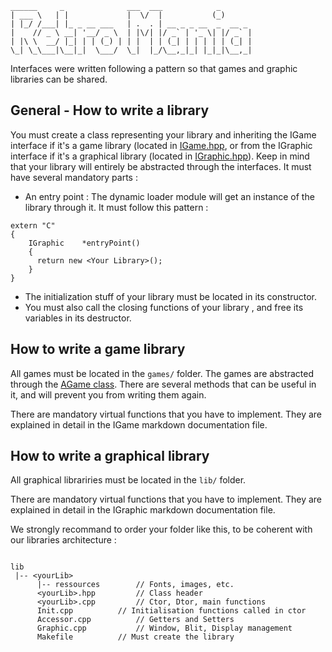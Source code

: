 ```
______     _              ___  ___            _
| ___ \   | |             |  \/  |           (_)
| |_/ /___| |_ _ __ ___   | .  . | __ _ _ __  _  __ _
|    // _ \ __| '__/ _ \  | |\/| |/ _` | '_ \| |/ _` |
| |\ \  __/ |_| | | (_) | | |  | | (_| | | | | | (_| |
\_| \_\___|\__|_|  \___/  \_|  |_/\__,_|_| |_|_|\__,_|

```
Interfaces were written following a pattern so that games and graphic libraries can be shared.

General - How to write a library
----------------------

You must create a class representing your library and inheriting the IGame interface if it's a game library (located in [IGame.hpp](../emulator/Game/IGame.hpp), or from the IGraphic interface if it's a graphical library (located in [IGraphic.hpp](../emulator/Graphic/IGraphic.hpp)).
Keep in mind that your library will entirely be abstracted through the interfaces.
It must have several mandatory parts :
- An entry point : The dynamic loader module will get an instance of the
library through it. It must follow this pattern :
```
extern "C"
{
    IGraphic	*entryPoint()
    {
      return new <Your Library>();
    }
}
```
- The initialization stuff of your library must be located in its constructor.
- You must also call the closing functions of your library , and free its variables in its destructor.

How to write a game library
----------------------
All games must be located in the `games/` folder.
The games are abstracted through the [AGame class](../emulator/Game/AGame.hpp). There are
several methods that can be useful in it, and will prevent you from writing them again.

There are mandatory virtual functions that you have to implement. They are explained in detail in the IGame markdown documentation file.

How to write a graphical library
----------------------
All graphical librariries must be located in the `lib/` folder.

There are mandatory virtual functions that you have to implement. They are explained in detail in the IGraphic markdown documentation file.

We strongly recommand to order your folder like this, to be coherent with our
libraries architecture :

```

lib
 |-- <yourLib>
	  |-- ressources		// Fonts, images, etc.
	  <yourLib>.hpp			// Class header
	  <yourLib>.cpp			// Ctor, Dtor, main functions
	  Init.cpp			// Initialisation functions called in ctor
	  Accessor.cpp			// Getters and Setters
	  Graphic.cpp			// Window, Blit, Display management
	  Makefile			// Must create the library

```
